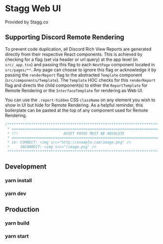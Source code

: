 # Stagg Web UI

Provided by Stagg.co

## Supporting Discord Remote Rendering

To prevent code duplication, all Discord Rich View Reports are generated directly from their respective React components. This is achieved by checking for a flag (set via header or url query) at the app level (in `src/_app.tsx`) and passing this flag to each `NextPage` component located in `src/pages/**`. Any page can choose to ignore this flag or acknowledge it by passing the `renderReport` flag to the abstracted `Template` component (`src/components/Template`). The `Template` HOC checks for this `renderReport` flag and directs the child component(s) to either the `ReportTemplate` for Remote Rendering or the `InterfaceTemplate` for rendering as Web UI.

You can use the `.report-hidden` CSS `className` on any element you wish to show in UI but hide for Remote Rendering. As a helpful reminder, this boilerplate can be pasted at the top of any component used for Remote Rendering.

```ts
/*********************************************************************************
 * ============================================================================= *
 * !!!                     ASSET PATHS MUST BE ABSOLUTE                      !!! *
 * ============================================================================= *
 * ie: CORRECT: <img src="http://example.com/image.png" />                       *
 *     INCORRECT: <img src="/image.png" />                                       *
 *********************************************************************************/
```

## Development

### yarn install

### yarn dev

## Production

### yarn build

### yarn start

